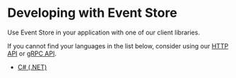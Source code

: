 # Developing with Event Store

Use Event Store in your application with one of our client libraries.

If you cannot find your languages in the list below, consider using our [HTTP
 API](https://http.com) or [gRPC API](https://grpc.com).
 
 - [C# (.NET)](https://ecstatic-borg-bc8046.netlify.com/sdk/dotnet/introduction/)
 


